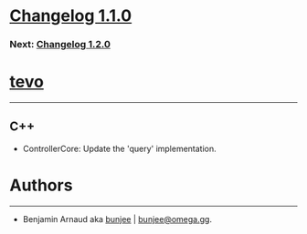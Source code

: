 # [Changelog 1.1.0](https://omega.gg/tevo/changes/1.1.0.html)

### Next: [Changelog 1.2.0](1.2.0.html)

# [tevo](https://omega.gg/tevo)
---

## C++

- ControllerCore: Update the 'query' implementation.


# Authors
---

- Benjamin Arnaud aka [bunjee](https://bunjee.me) | <bunjee@omega.gg>.
